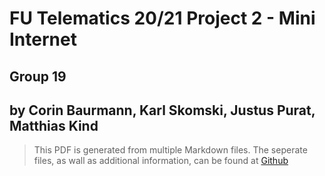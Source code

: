 # FU Telematics 20/21 Project 2 - Mini Internet
## Group 19
## by Corin Baurmann, Karl Skomski, Justus Purat, Matthias Kind

> This PDF is generated from multiple Markdown files. The seperate files, as wall as additional information, can be found at [Github](https://github.com/lokmeinmatz/telematik2020_inet)